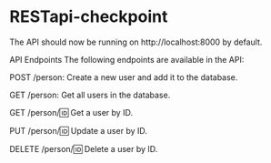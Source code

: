 # RESTapi-checkpoint

The API should now be running on http://localhost:8000 by default.

API Endpoints
The following endpoints are available in the API:

POST /person: Create a new user and add it to the database.

GET /person: Get all users in the database.

GET /person/:id: Get a user by ID.

PUT /person/:id: Update a user by ID.

DELETE /person/:id: Delete a user by ID.
